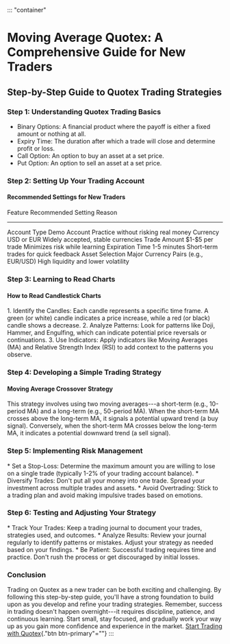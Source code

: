 ::: \"container\"
# Moving Average Quotex: A Comprehensive Guide for New Traders

## Step-by-Step Guide to Quotex Trading Strategies

### Step 1: Understanding Quotex Trading Basics

-   Binary Options: A financial product where the payoff is either a
    fixed amount or nothing at all.
-   Expiry Time: The duration after which a trade will close and
    determine profit or loss.
-   Call Option: An option to buy an asset at a set price.
-   Put Option: An option to sell an asset at a set price.

### Step 2: Setting Up Your Trading Account

#### Recommended Settings for New Traders

  Feature           Recommended Setting                    Reason
  ----------------- -------------------------------------- --------------------------------------
  Account Type      Demo Account                           Practice without risking real money
  Currency          USD or EUR                             Widely accepted, stable currencies
  Trade Amount      \$1-\$5 per trade                      Minimizes risk while learning
  Expiration Time   1-5 minutes                            Short-term trades for quick feedback
  Asset Selection   Major Currency Pairs (e.g., EUR/USD)   High liquidity and lower volatility

### Step 3: Learning to Read Charts

#### How to Read Candlestick Charts

1\. Identify the Candles: Each candle represents a specific time frame.
A green (or white) candle indicates a price increase, while a red (or
black) candle shows a decrease. 2. Analyze Patterns: Look for patterns
like Doji, Hammer, and Engulfing, which can indicate potential price
reversals or continuations. 3. Use Indicators: Apply indicators like
Moving Averages (MA) and Relative Strength Index (RSI) to add context to
the patterns you observe.

### Step 4: Developing a Simple Trading Strategy

#### Moving Average Crossover Strategy

This strategy involves using two moving averages---a short-term (e.g.,
10-period MA) and a long-term (e.g., 50-period MA). When the short-term
MA crosses above the long-term MA, it signals a potential upward trend
(a buy signal). Conversely, when the short-term MA crosses below the
long-term MA, it indicates a potential downward trend (a sell signal).

### Step 5: Implementing Risk Management

\* Set a Stop-Loss: Determine the maximum amount you are willing to lose
on a single trade (typically 1-2% of your trading account balance). \*
Diversify Trades: Don't put all your money into one trade. Spread your
investment across multiple trades and assets. \* Avoid Overtrading:
Stick to a trading plan and avoid making impulsive trades based on
emotions.

### Step 6: Testing and Adjusting Your Strategy

\* Track Your Trades: Keep a trading journal to document your trades,
strategies used, and outcomes. \* Analyze Results: Review your journal
regularly to identify patterns or mistakes. Adjust your strategy as
needed based on your findings. \* Be Patient: Successful trading
requires time and practice. Don't rush the process or get discouraged by
initial losses.

### Conclusion

Trading on Quotex as a new trader can be both exciting and challenging.
By following this step-by-step guide, you'll have a strong foundation to
build upon as you develop and refine your trading strategies. Remember,
success in trading doesn't happen overnight---it requires discipline,
patience, and continuous learning. Start small, stay focused, and
gradually work your way up as you gain more confidence and experience in
the market. [Start Trading with
Quotex](\%22https://traff.sbs/brokerqxsignup\%22){."btn
btn-primary"=""}
:::


